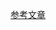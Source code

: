 [参考文章](https://mp.weixin.qq.com/s?__biz=MzA4ODUzNTE2Nw==&mid=2451050609&idx=2&sn=f5764902cc7ebac0fa409967a96040b6&chksm=87c40961b0b38077925fec941a45f549a57f1bf25d7c11f423cc1868eb059b084ddc37ca457e&scene=126&sessionid=1604382809&key=1fb38d1ad08361bb0a2aa2e77578db61735cae5310fa1e1fe888acc82496f9dc60e923871612e537164b28dbd8c93812607707145cd7b8e38e3e78a2536cd1a6b54308336d117083495ff43c2d3bb442d476db10ebc00bd91e5c7de1d8d8df8ce74916fcde27c838f32f47a61aae198ae10028ddfab30aade36c339ac1b44b72&ascene=1&uin=MjU5NDQxNzkwMQ%3D%3D&devicetype=Windows+7+x64&version=6300002f&lang=zh_CN&exportkey=A0O5dxmrOR%2BbdTgHaZpjY1k%3D&pass_ticket=x02Kq9BzcPcWCTK6NLnOnUtXnhZItYdaV6xIOunbgel2%2B4GpS9k5F4PHn58EnjXf&wx_header=0)